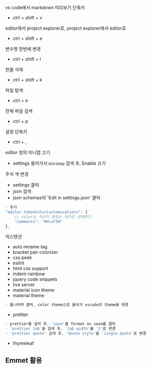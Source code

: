 vs code에서 markdown 미리보기 단축키

- ctrl + shift + v

editor에서 project explorer로, project explorer에서 editor로

- ctrl + shift + e

변수명 한번에 변경

- ctrl + shift + l

한줄 삭제

- ctrl + shift + k

파일 탐색

- ctrl + e

전체 파일 검색

- ctrl + p

설정 단축키

- ctrl + ,

editor 창의 미니맵 끄기

- settings 들어가서 `minimap` 검색 후, Enable 끄기

주석 색 변경

- settings 클릭
- json 검색
- json schemas의 'Edit in settings.json' 클릭

```javascript
- 추가
"editor.tokenColorCustomizations": {
    // color는 자신이 원하는 색으로 선택한다.
    "comments": "#4caf50"
},
```

익스텐션

- auto rename tag
- bracket pair colorizer
- css peek
- eslint
- html css support
- indent-rainbow
- jquery code snippets
- live server
- material icon theme
- material theme

```javascript
- 톱니바퀴 클릭, color theme으로 들어가 vscode의 theme을 변경

```

- prettier

```javascript
- prettier를 설치 후, 'save'를 format on save를 클릭
- 'prettier tab'을 검색 후, 'tab width'를 '2'로 변경
- 'prettier quote' 검색 후, 'Qoute style'을 'single quote'로 변경
```

- thymeleaf

Emmet 활용
- 